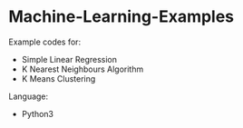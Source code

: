 # Machine-Learning-Examples

Example codes for:
- Simple Linear Regression
- K Nearest Neighbours Algorithm
- K Means Clustering

Language:
- Python3

